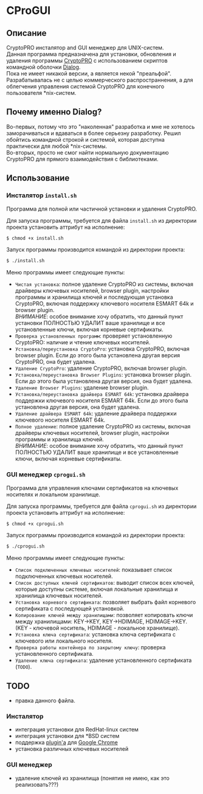 # CProGUI

## Описание
CryptoPRO инсталятор and GUI менеджер для UNIX-систем.<br>
Данная программа предназначена для установки, обновления и удаления программы [CryptoPRO](http://www.cryptopro.ru/) с использованием скриптов командной оболочки [Dialog](http://invisible-island.net/dialog/).<br>
Пока не имеет никакой версии, а является некой "преальфой". Разрабатывалась не с целью коммерческого распространнения, а для облегчения управления системой CryptoPRO для конечного пользователя *nix-систем.

## Почему именно Dialog?
Во-первых, потому что это "наколенная" разработка и мне не хотелось заморачиваться и вдаваться в более серьезну разработку. Решил обойтись командной строкой и системой, которая доступна практически для любой *nix-системы.<br>
Во-вторых, просто не смог найти нормальную документацию CryptoPRO для прямого взаимодействия с библиотеками.

## Использование

### Инсталятор `install.sh`
Программа для полной или частичной установки и удаления CryptoPRO.

Для запуска программы, требуется для файла `install.sh` из директории проекта установить аттрибут на исполнение:

```bash
$ chmod +x install.sh
```

Запуск программы производится командой из директории проекта:

```bash
$ ./install.sh
```

Меню программы имеет следующие пункты:

  - `Чистая установка`: полное удаление CryptoPRO из системы, включая драйверы ключевых носителей, browser plugin, настройки программы и хранилища ключей и последующая установка CryptoPRO, включая поддержку ключевого носителя ESMART 64k и browser plugin.<br>
    *ВНИМАНИЕ*: особое внимание хочу обратить, что данный пункт установки ПОЛНОСТЬЮ УДАЛИТ ваше хранилище и все установленные ключи, включая корневые сертификаты. <br>
  - `Проверка установленных программ`: проверяет установленную CryptoPRO: наличие и чтение ключевых носителей.<br>
  - `Установка/переустановка CryptoPro`: установка CryptoPRO, включая browser plugin. Если до этого была установлена другая версия CryptoPRO, она будет удалена.<br>
  - `Удаление CryptoPro`: удаление CryptoPRO, включая browser plugin.<br>
  - `Установка/переустановка Browser Plugins`: установка browser plugin. Если до этого была установлена другая версия, она будет удалена.<br>
  - `Удаление Browser Plugins`: удаление browser plugin.<br>
  - `Установка/переустановка драйвера ESMART 64k`: установка драйвера поддержки ключевого носителя ESMART 64k. Если до этого была установлена другая версия, она будет удалена.<br>
  - `Удаление драйвера ESMART 64k`: удаление драйвера поддержки ключевого носителя ESMART 64k.<br>
  - `Полное удаление`: полное удаление CryptoPRO из системы, включая драйверы ключевых носителей, browser plugin, настройки программы и хранилища ключей.<br>
    *ВНИМАНИЕ*: особое внимание хочу обратить, что данный пункт ПОЛНОСТЬЮ УДАЛИТ ваше хранилище и все установленные ключи, включая корневые сертификаты.

### GUI менеджер `cprogui.sh`
Программа для управления ключами сертификатов на ключевых носителях и локальном хранилище.

Для запуска программы, требуется для файла `cprogui.sh` из директории проекта установить аттрибут на исполнение:

```bash
$ chmod +x cprogui.sh
```

Запуск программы производится командой из директории проекта:

```bash
$ ./cprogui.sh
```

Меню программы имеет следующие пункты:

  - `Список подключенных ключевых носителей`: показывает список подключенных ключевых носителей.<br>
  - `Список доступных ключей сертификатов`: выводит список всех ключей, которые доступны системе, включая локальные хранилища и хранилища ключевых носителей.<br>
  - `Установка корневого сертификата`: позволяет выбрать файл корневого сертификата с последующей установкой.<br>
  - `Копирование ключей между хранилищами`: позволяет копировать ключи между хранилищами: KEY->KEY, KEY->HDIMAGE, HDIMAGE->KEY. (KEY - ключевой носитель, HDIMAGE - локальное хранилище).<br>
  - `Установка ключа сертификата`: установка ключа сертификата с ключевого или локального носителя.<br>
  - `Проверка работы контейнера по закрытому ключу`: проверка установленного сертификата.<br>
  - `Удаление ключа сертификата`: удаление установленного сертификата (`TODO`).

## TODO
  - правка данного файла.

### Инсталятор
  - интеграция установки для RedHat-linux систем<br>
  - интеграция установки для *BSD систем<br>
  - поддержка [plugin'а](http://www.cryptopro.ru/products/cades/downloads) для [Google Chrome](https://www.google.com/chrome/browser/desktop/index.html)<br>
  - установка различных ключевых носителей

### GUI менеджер
  - удаление ключей из хранилища (понятия не имею, как это реализовать???)
